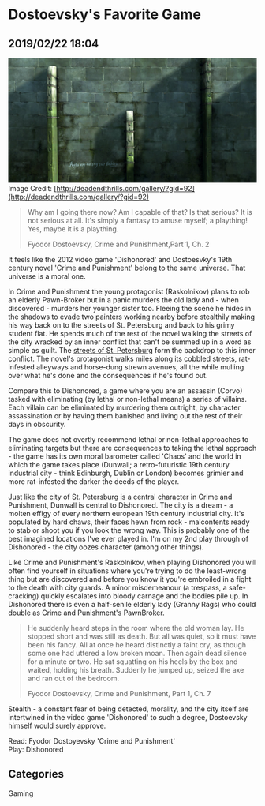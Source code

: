 # Dostoevsky's Favorite Game 
## 2019/02/22 18:04

![Dishonored texture](images/dishonored-wall-texture.jpg)
Image Credit: [http://deadendthrills.com/gallery/?gid=92](http://deadendthrills.com/gallery/?gid=92)

> Why am I going there now? Am I capable of that? Is that serious? It is not serious at all. It's simply a fantasy to amuse myself; a plaything! Yes, maybe it is a plaything.
>
> Fyodor Dostoevsky, Crime and Punishment,Part 1, Ch. 2


It feels like the 2012 video game 'Dishonored' and Dostoesvky's 19th century novel 'Crime and Punishment' belong to the same universe. That universe is a moral one. 

In Crime and Punishment the young protagonist (Raskolnikov) plans to rob an elderly Pawn-Broker but in a panic murders the old lady and - when discovered - murders her younger sister too. Fleeing the scene he hides in the shadows to evade two painters working nearby before stealthily making his way back on to the streets of St. Petersburg and back to his grimy student flat. He spends much of the rest of the novel walking the streets of the city wracked by an inner conflict that can't be summed up in a word as simple as guilt. The [streets of St. Petersburg][city] form the backdrop to this inner conflict. The novel's protagonist walks miles along its cobbled streets, rat-infested alleyways and horse-dung strewn avenues, all the while mulling over what he's done and the consequences if he's found out.

[city]: https://blog.oup.com/2017/11/crime-punishment-st-petersburg/

Compare this to Dishonored, a game where you are an assassin (Corvo) tasked with eliminating (by lethal or non-lethal means) a series of villains. Each villain can be eliminated by murdering them outright, by character assassination or by having them banished and living out the rest of their days in obscurity. 

The game does not overtly recommend lethal or non-lethal approaches to eliminating targets but there are consequences to taking the lethal approach - the game has its own moral barometer called 'Chaos' and the world in which the game takes place (Dunwall; a retro-futuristic 19th century industrial city - think Edinburgh, Dublin or London) becomes grimier and more rat-infested the darker the deeds of the player. 

Just like the city of St. Petersburg is a central character in Crime and Punishment, Dunwall is central to Dishonored. The city is a dream - a molten effigy of every northern european 19th century industrial city. It's populated by hard chaws, their faces hewn from rock - malcontents ready to stab or shoot you if you look the wrong way. This is probably one of the best imagined locations I've ever played in. I'm on my 2nd play through of Dishonored - the city oozes character (among other things).

Like Crime and Punishment's Raskolnikov, when playing Dishonored you will often find yourself in situations where you're trying to do the least-wrong thing but are discovered and before you know it you're embroiled in a fight to the death with city guards. A minor misdemeanour (a trespass, a safe-cracking) quickly escalates into bloody carnage and the bodies pile up. In Dishonored there is even a half-senile elderly lady (Granny Rags) who could double as Crime and Punishment's PawnBroker.  

> He suddenly heard steps in the room where the old woman lay. He stopped short and was still as death. But all was quiet, so it must have been his fancy. All at once he heard distinctly a faint cry, as though some one had uttered a low broken moan. Then again dead silence for a minute or two. He sat squatting on his heels by the box and waited, holding his breath. Suddenly he jumped up, seized the axe and ran out of the bedroom.
>
> Fyodor Dostoevsky, Crime and Punishment, Part 1, Ch. 7

Stealth - a constant fear of being detected, morality, and the city itself are intertwined in the video game 'Dishonored' to such a degree, Dostoevsky himself would surely approve.

Read: Fyodor Dostoyevsky 'Crime and Punishment'  
Play: Dishonored


## Categories
Gaming